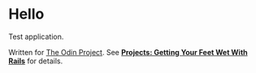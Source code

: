 # Hello

Test application.

Written for [The Odin Project](http://www.theodinproject.com/). See **[Projects: Getting Your Feet Wet With Rails](http://www.theodinproject.com/courses/ruby-on-rails/lessons/getting-your-feet-wet)** for details.
